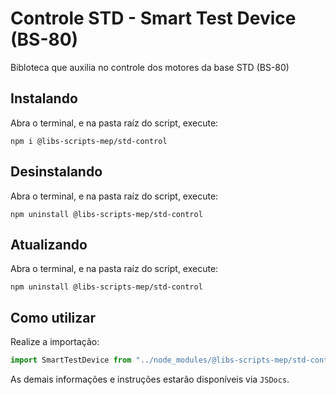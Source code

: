 # Controle STD - Smart Test Device (BS-80)

Bibloteca que auxilia no controle dos motores da base STD (BS-80)

## Instalando

Abra o terminal, e na pasta raíz do script, execute:

```
npm i @libs-scripts-mep/std-control
```

## Desinstalando

Abra o terminal, e na pasta raíz do script, execute:

```
npm uninstall @libs-scripts-mep/std-control
```

## Atualizando

Abra o terminal, e na pasta raíz do script, execute:

```
npm uninstall @libs-scripts-mep/std-control
```

## Como utilizar

Realize a importação:

```js
import SmartTestDevice from "../node_modules/@libs-scripts-mep/std-control/std-control.js"
```

As demais informações e instruções estarão disponíveis via `JSDocs`.
